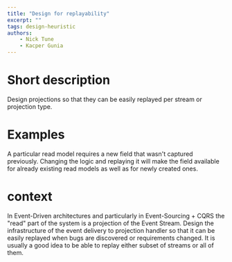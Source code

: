 ```yaml
---
title: "Design for replayability"
excerpt: ""
tags: design-heuristic
authors: 
    - Nick Tune
    - Kacper Gunia
---
```


# Short description

Design projections so that they can be easily replayed per stream or projection type.

# Examples

A particular read model requires a new field that wasn't captured previously. Changing the logic and replaying it will make the field available for already existing read models as well as for newly created ones.

# context

In Event-Driven architectures and particularly in Event-Sourcing + CQRS the "read" part of the system is a projection of the Event Stream. Design the infrastructure of the event delivery to projection handler so that it can be easily replayed when bugs are discovered or requirements changed. It is usually a good idea to be able to replay either subset of streams or all of them.